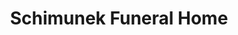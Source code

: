 ---
title: "Schimunek Funeral Home"
url: /bel-air/schimunek-funeral-home/
shop: funeral directors
---